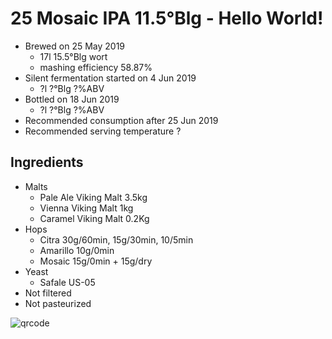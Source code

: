 # 25 Mosaic IPA 11.5°Blg - Hello World!

  * Brewed on 25 May 2019
    * 17l 15.5°Blg wort
    * mashing efficiency 58.87%
  * Silent fermentation started on 4 Jun 2019
    * ?l ?°Blg ?%ABV
  * Bottled on 18 Jun 2019
    * ?l ?°Blg ?%ABV
  * Recommended consumption after 25 Jun 2019
  * Recommended serving temperature ?

## Ingredients

  * Malts
    * Pale Ale Viking Malt 3.5kg
    * Vienna Viking Malt 1kg
    * Caramel Viking Malt 0.2Kg
  * Hops
    * Citra 30g/60min, 15g/30min, 10/5min
    * Amarillo 10g/0min
    * Mosaic 15g/0min + 15g/dry
  * Yeast
    * Safale US-05
  * Not filtered
  * Not pasteurized
  
![qrcode](qrs/25.png)

